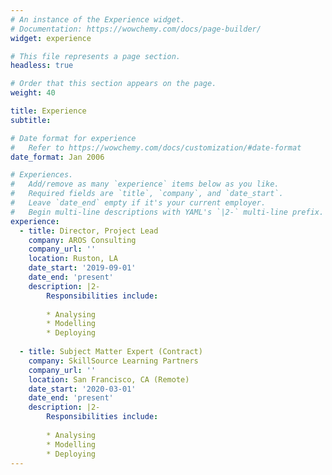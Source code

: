 ```yaml
---
# An instance of the Experience widget.
# Documentation: https://wowchemy.com/docs/page-builder/
widget: experience

# This file represents a page section.
headless: true

# Order that this section appears on the page.
weight: 40

title: Experience
subtitle:

# Date format for experience
#   Refer to https://wowchemy.com/docs/customization/#date-format
date_format: Jan 2006

# Experiences.
#   Add/remove as many `experience` items below as you like.
#   Required fields are `title`, `company`, and `date_start`.
#   Leave `date_end` empty if it's your current employer.
#   Begin multi-line descriptions with YAML's `|2-` multi-line prefix.
experience:
  - title: Director, Project Lead
    company: AROS Consulting
    company_url: ''
    location: Ruston, LA
    date_start: '2019-09-01'
    date_end: 'present'
    description: |2-
        Responsibilities include:
        
        * Analysing
        * Modelling
        * Deploying
        
  - title: Subject Matter Expert (Contract)
    company: SkillSource Learning Partners
    company_url: ''
    location: San Francisco, CA (Remote)
    date_start: '2020-03-01'
    date_end: 'present'
    description: |2-
        Responsibilities include:
        
        * Analysing
        * Modelling
        * Deploying
---
```

